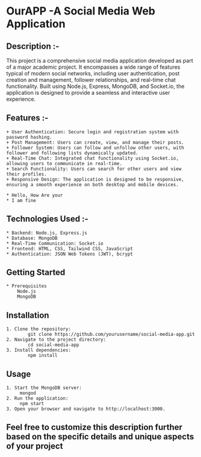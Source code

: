 # OurAPP -A Social Media Web Application

## Description :-
This project is a comprehensive social media application developed as part of a major academic project. It encompasses a wide range of features typical of modern social networks, including user authentication, post creation and management, follower relationships, and real-time chat functionality. Built using Node.js, Express, MongoDB, and Socket.io, the application is designed to provide a seamless and interactive user experience.

## Features :-
    + User Authentication: Secure login and registration system with password hashing.
    + Post Management: Users can create, view, and manage their posts.
    + Follower System: Users can follow and unfollow other users, with follower and following lists dynamically updated.
    + Real-Time Chat: Integrated chat functionality using Socket.io, allowing users to communicate in real-time.
    + Search Functionality: Users can search for other users and view their profiles.
    + Responsive Design: The application is designed to be responsive, ensuring a smooth experience on both desktop and mobile devices.

    * Hello, How Are your
    * I am fine

## Technologies Used :-
    * Backend: Node.js, Express.js
    * Database: MongoDB
    * Real-Time Communication: Socket.io
    * Frontend: HTML, CSS, Tailwind CSS, JavaScript
    * Authentication: JSON Web Tokens (JWT), bcrypt

## Getting Started
    * Prerequisites
        Node.js
        MongoDB
## Installation
    1. Clone the repository:
            git clone https://github.com/yourusername/social-media-app.git
    2. Navigate to the project directory:
            cd social-media-app
    3. Install dependencies:
            npm install
## Usage
    1. Start the MongoDB server:
         mongod
    2. Run the application:
         npm start
    3. Open your browser and navigate to http://localhost:3000.

## Feel free to customize this description further based on the specific details and unique aspects of your project